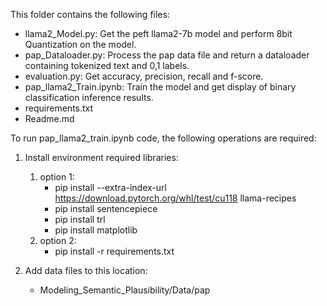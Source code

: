 This folder contains the following files:
* llama2_Model.py: Get the peft llama2-7b model and perform 8bit Quantization on the model.
* pap_Dataloader.py: Process the pap data file and return a dataloader containing tokenized text and 0,1 labels.
* evaluation.py: Get accuracy, precision, recall and f-score.
* pap_llama2_Train.ipynb: Train the model and get display of binary classification inference results.
* requirements.txt
* Readme.md


To run pap_llama2_train.ipynb code, the following operations are required: 

1. Install environment required libraries:
    1. option 1:
        * pip install --extra-index-url https://download.pytorch.org/whl/test/cu118 llama-recipes
        * pip install sentencepiece
        * pip install trl 
        * pip install matplotlib
    2. option 2:
        * pip install -r requirements.txt

2. Add data files to this location:
    * Modeling_Semantic_Plausibility/Data/pap

